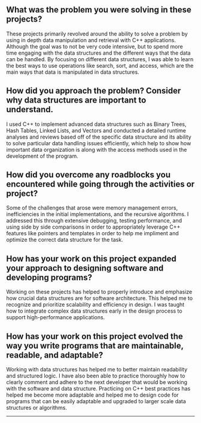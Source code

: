 ## What was the problem you were solving in these projects?
These projects primarily revolved around the ability to solve a problem by using in depth data manipulation and retrieval with C++ applications. Although the goal was to not be very code intensive, but to spend more time engaging with the data structures and the different ways that the data can be handled. By focusing on different data structures, I was able to learn the best ways to use operations like search, sort, and access, which are the main ways that data is manipulated in data structures.

##

## How did you approach the problem? Consider why data structures are important to understand.
I used C++ to implement advanced data structures such as Binary Trees, Hash Tables, Linked Lists, and Vectors and conducted a detailed runtime analyses and reviews based off of the specific data structure and its ability to solve particular data handling issues efficiently, which help to show how important data organization is along with the access methods used in the development of the program.

##

## How did you overcome any roadblocks you encountered while going through the activities or project?
Some of the challenges that arose were memory management errors, inefficiencies in the initial implementations, and the recursive algorithms. I addressed this through extensive debugging, testing performance, and using side by side comparisons in order to appropriately leverage C++ features like pointers and templates in order to help me impliment and optimize the correct data structure for the task.

##

## How has your work on this project expanded your approach to designing software and developing programs?
Working on these projects has helped to properly introduce and emphasize how crucial data structures are for software architecture. This helped me to recognize and prioritize scalability and efficiency in design. I was taught how to integrate complex data structures early in the design process to support high-performance applications.

##

## How has your work on this project evolved the way you write programs that are maintainable, readable, and adaptable?
Working with data structures has helped me to better maintain readability and structured logic. I have also been able to practice thoroughly how to clearly comment and adhere to the next developer that would be working with the software and data structure. Practicing on C++ best practices has helped me become more adaptable and helped me to design code for programs that can be easily adaptable and upgraded to larger scale data structures or algorithms.

<hr>

<!-- <><><><><><><><><><><><><><><><><><><><><><><><><><><><><><><><><><><><><><><><><><><><><><><><><><><><><><><><><><><>
<><><><><><><><><><><><><><><><><><><><><><><><><><><><><><><><><><><><><><><><><><><><><><><><><><><><><><><><><><><>

Data Models Project Overview
Problem Statement
The Data Models project focused on addressing the challenge of efficient data management and processing in software applications. By analyzing the performance of various data structures, we aimed to optimize data handling and enhance application performance.

Approach
Our approach involved:

Implementing various data structures like Binary Search Trees, Hash Tables, Linked Lists, and Vectors.
Conducting detailed runtime analyses and performance reviews to understand the efficiency of each data structure.
Comparing these data structures in different scenarios to identify the most suitable ones for specific tasks.
Overcoming Roadblocks
Key challenges included:

Optimization of data structures for specific tasks.
Managing memory and processing overheads in complex data operations.
Ensuring accurate and efficient data retrieval and updates.
These were overcome through iterative testing, performance tuning, and leveraging insights from side-by-side comparisons.
Impact on Software Design
This project profoundly influenced my software design approach by:

Emphasizing the critical role of choosing appropriate data structures based on application requirements.
Highlighting the impact of data structure choice on overall software efficiency and performance.
Evolution of Programming Practices
From this project, I have evolved my programming practices to focus more on:

Maintainability - by writing clearer, well-documented code that follows best practices.
Readability - by structuring code logically and using consistent naming conventions.
Adaptability - by designing software with flexibility to accommodate changes and enhancements."# Data-Models"  -->